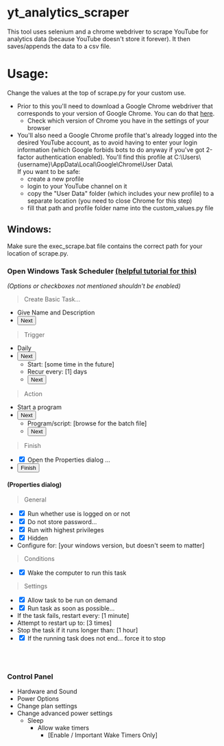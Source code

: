 # yt_analytics_scraper
This tool uses selenium and a chrome webdriver to scrape YouTube for analytics data (because YouTube doesn't store it forever). It then saves/appends the data to a csv file.

# Usage:
Change the values at the top of scrape.py for your custom use.
- Prior to this you'll need to download a Google Chrome webdriver that corresponds to your version of Google Chrome. You can do that [here](https://chromedriver.chromium.org/downloads).
    - Check which version of Chrome you have in the settings of your browser
- You'll also need a Google Chrome profile that's already logged into the desired YouTube account, as to avoid having to enter your login information (which Google forbids bots to do anyway if you've got 2-factor authentication enabled). You'll find this profile at C:\\Users\\{username}\\AppData\\Local\\Google\\Chrome\\User Data\\ <br>
If you want to be safe: 
    - create a new profile
    - login to your YouTube channel on it 
    - copy the "User Data" folder (which includes your new profile) to a separate location (you need to close Chrome for this step)
    - fill that path and profile folder name into the custom_values.py file
## Windows:
Make sure the exec_scrape.bat file contains the correct path for your location of scrape.py.
### Open Windows Task Scheduler [(helpful tutorial for this)](https://towardsdatascience.com/automate-your-python-scripts-with-task-scheduler-661d0a40b279)
<i>(Options or checkboxes not mentioned shouldn't be enabled)</i>
> Create Basic Task...
- Give Name and Description
- <button>Next</button>
> Trigger
- Daily
- <button>Next</button>
    - Start: \[some time in the future\]
    - Recur every: \[1\] days
    - <button>Next</button>
> Action
- Start a program
- <button>Next</button>
    - Program/script: \[browse for the batch file\]
    - <button>Next</button>
> Finish
- <input type="checkbox" checked=true> Open the Properties dialog ...
- <button>Finish</button>

#### (Properties dialog)
> General
- <input type="checkbox" checked=true> Run whether use is logged on or not
- <input type="checkbox" checked=true> Do not store password...
- <input type="checkbox" checked=true> Run with highest privileges
- <input type="checkbox" checked=true> Hidden
- Configure for: \[your windows version, but doesn't seem to matter\]
> Conditions
- <input type="checkbox" checked=true> Wake the computer to run this task
> Settings
- <input type="checkbox" checked=true> Allow task to be run on demand
- <input type="checkbox" checked=true> Run task as soon as possible...
- If the task fails, restart every: \[1 minute\]
- Attempt to restart up to: \[3 times\]
- Stop the task if it runs longer than: \[1 hour\]
- <input type="checkbox" checked=true> If the running task does not end... force it to stop

<br></br>
### Control Panel
- Hardware and Sound
- Power Options
- Change plan settings
- Change advanced power settings
    - Sleep
        - Allow wake timers
            - \[Enable / Important Wake Timers Only\]